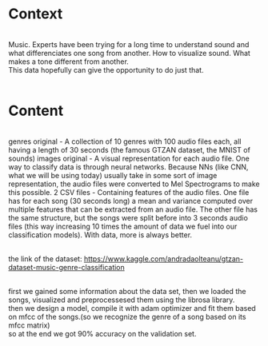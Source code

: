 <h1> Context</h1><br />
Music. Experts have been trying for a long time to understand sound and what differenciates one song from another. How to visualize sound. What makes a tone different from another.<br />
This data hopefully can give the opportunity to do just that.<br /><br />

<h1> Content</h1><br />
genres original - A collection of 10 genres with 100 audio files each, all having a length of 30 seconds (the famous GTZAN dataset, the MNIST of sounds)
images original - A visual representation for each audio file. One way to classify data is through neural networks. Because NNs (like CNN, what we will be using today) usually take in some sort of image representation, the audio files were converted to Mel Spectrograms to make this possible.
2 CSV files - Containing features of the audio files. One file has for each song (30 seconds long) a mean and variance computed over multiple features that can be extracted from an audio file. The other file has the same structure, but the songs were split before into 3 seconds audio files (this way increasing 10 times the amount of data we fuel into our classification models). With data, more is always better.<br /><br />

the link of the dataset: https://www.kaggle.com/andradaolteanu/gtzan-dataset-music-genre-classification<br /><br />

first we gained some information about the data set, then we loaded the songs, visualized and preprocessesed them using the librosa library.<br />
then we design a model, compile it with adam optimizer and fit them based on mfcc of the songs.(so we recognize the genre of a song based on its mfcc matrix)<br />
so at the end we got 90% accuracy on the validation set.


